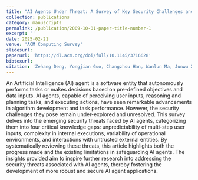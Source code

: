 ```yaml
---
title: "AI Agents Under Threat: A Survey of Key Security Challenges and Future Pathways"
collection: publications
category: manuscripts
permalink: /publication/2009-10-01-paper-title-number-1
excerpt: ''
date: 2025-02-21
venue: 'ACM Computing Survey'
slidesurl: 
paperurl: 'https://dl.acm.org/doi/full/10.1145/3716628'
bibtexurl: 
citation: 'Zehang Deng, Yongjian Guo, Changzhou Han, Wanlun Ma, Junwu Xiong, Sheng Wen, and Yang Xiang. 2025. AI Agents Under Threat: A Survey of Key Security Challenges and Future Pathways. ACM Comput. Surv. 57, 7, Article 182 (July 2025), 36 pages. https://doi.org/10.1145/3716628'
---
```

An Artificial Intelligence (AI) agent is a software entity that autonomously performs tasks or makes decisions based on pre-defined objectives and data inputs. AI agents, capable of perceiving user inputs, reasoning and planning tasks, and executing actions, have seen remarkable advancements in algorithm development and task performance. However, the security challenges they pose remain under-explored and unresolved. This survey delves into the emerging security threats faced by AI agents, categorizing them into four critical knowledge gaps: unpredictability of multi-step user inputs, complexity in internal executions, variability of operational environments, and interactions with untrusted external entities. By systematically reviewing these threats, this article highlights both the progress made and the existing limitations in safeguarding AI agents. The insights provided aim to inspire further research into addressing the security threats associated with AI agents, thereby fostering the development of more robust and secure AI agent applications.
